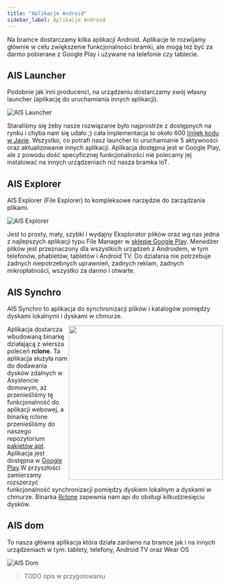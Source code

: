 ```yaml
---
title: "Aplikacje Android"
sidebar_label: Aplikacje Android
---
```


Na bramce dostarczamy kilka aplikacji Android.
Aplikacje te rozwijamy głównie w celu zwiększenie funkcjonalności bramki, ale mogą też być za darmo pobierane z Google Play i używane na telefonie czy tablecie.


## AIS Launcher

Podobnie jak inni producenci, na urządzeniu dostarczamy swój własny launcher (aplikację do uruchamiania innych aplikacji).  

![AIS Launcher](/AIS-docs/img/en/frontend/ais_launcher_apk_screen.png)

Staraliśmy się żeby nasze rozwiązanie było najprostrze z dostępnych na rynku i chyba nam się udało ;) cała implementacja to około 600 [linijek kodu w Javie](https://github.com/sviete/AIS-launcher).
Wszystko, co potrafi nasz launcher to uruchamianie 5 aktywności oraz aktualizowanie innych aplikacji. Aplikacja dostępna jest w Google Play, ale z powodu dość specyficznej funkcjonalności nie polecamy jej instalować na innych urządzeniach niż nasza bramka IoT.

## AIS Explorer

AIS Explorer (File Explorer) to kompleksowe narzędzie do zarządzania plikami.

![AIS Explorer](/AIS-docs/img/en/frontend/ais_explorer_apk_screen.png)

Jest to prosty, mały, szybki i wydajny Eksplorator plików oraz wg nas jedna z najlepszych aplikacji typu File Manager w [sklepie Google Play](https://play.google.com/store/apps/details?id=pl.sviete.dom.anexplorer.pro).
Menedżer plików jest przeznaczony dla wszystkich urządzeń z Androidem, w tym telefonów, phabletów, tabletów i Android TV. Do działania nie potrzebuje żadnych niepotrzebnych uprawnień, żadnych reklam, żadnych mikropłatności, wszystko za darmo i otwarte.


## AIS Synchro

AIS Synchro to aplikacja do synchronizacji plików i katalogów pomiędzy dyskami lokalnymi i dyskami w chmurze.

<img src="/AIS-docs/img/en/frontend/ais_synchro_apk_screen.png" width="360" align="right"> </img>


Aplikacja dostarcza wbudowaną binarkę działającą z wiersza poleceń **rclone**.
Ta aplikacja służyła nam do dodawania dysków zdalnych w Asystencie domowym, aż przenieśliśmy tę funkcjonalność do aplikacji webowej, a binarkę rclone przenieśliśmy do naszego repozytorium [pakietów apt](http://powiedz.co/apt/). Aplikacja jest dostępna w [Google Play](https://play.google.com/store/apps/details?id=pl.sviete.dom.rcloneexplorer).W przyszłości zamierzamy rozszerzyć funkcjonalność synchronizacji pomiędzy dyskiem lokalnym a dyskami w chmurze. Binarka [Rclone](https://rclone.org/) zapewnia nam api do obsługi kilkudziesięciu dysków.


## AIS dom

To nasza główna aplikacja która działa zarówno na bramce jak i na innych urządzeniach w tym: tablety, telefony, Android TV oraz Wear OS

![AIS Dom](/AIS-docs/img/en/frontend/ais_dom_apk_screen_mob.png)

> TODO opis w przygotowaniu
